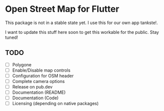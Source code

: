 Open Street Map for Flutter
===========================

This package  is not in a stable state yet. I use this for our own app tankste!.

I want to update this stuff here soon to get this workable for the public. Stay tuned!

## TODO ##

- [ ] Polygone
- [ ] Enable/Disable map controls
- [ ] Configuration for OSM header
- [ ] Complete camera options
- [ ] Release on pub.dev
- [ ] Documentation (README)
- [ ] Documentation (Code)
- [ ] Licensing (depending on native packages)
